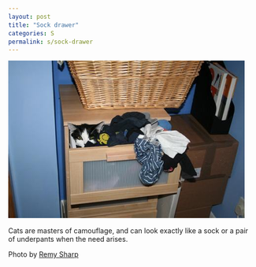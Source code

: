 ```yaml
---
layout: post
title: "Sock drawer"
categories: S
permalink: s/sock-drawer
---
```


<img src="/images/s/sockdrawer.jpg">

Cats are masters of camouflage, and can look exactly like a sock or a pair of underpants when the need arises.

Photo by <a href="http://www.flickr.com/photos/remysharp/1163289602/">Remy Sharp</a>